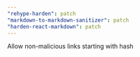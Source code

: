 ```yaml
---
"rehype-harden": patch
"markdown-to-markdown-sanitizer": patch
"harden-react-markdown": patch
---
```


Allow non-malicious links starting with hash
